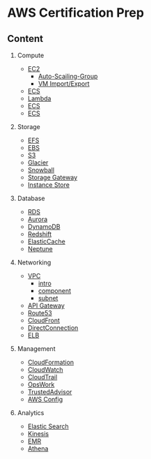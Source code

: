 # AWS Certification Prep

## Content

1.  Compute

    - [EC2](https://github.com/BravoChos/aws-saa-certification/tree/master/solutionArchitect/01_compute/01_EC2)
      - [Auto-Scailing-Group](https://github.com/BravoChos/aws-saa-certification/tree/master/solutionArchitect/01_compute/01_EC2/Auto-Scaling-Group)
      - [VM Import/Export](https://github.com/BravoChos/aws-saa-certification/tree/master/solutionArchitect/01_compute/01_EC2/VM%20Import/Export)
    - [ECS](https://github.com/BravoChos/aws-saa-certification/tree/master/solutionArchitect/01_compute/02_ECS)
    - [Lambda](https://github.com/BravoChos/aws-saa-certification/tree/master/solutionArchitect/01_compute/03_Lambda)
    - [ECS](https://github.com/BravoChos/aws-saa-certification/tree/master/solutionArchitect/01_compute/04_ElasticBeanStalk)
    - [ECS](https://github.com/BravoChos/aws-saa-certification/tree/master/solutionArchitect/01_compute/05_LightSail)

2.  Storage

    - [EFS](https://github.com/BravoChos/aws-saa-certification/tree/master/solutionArchitect/02_storage/01_EFS)
    - [EBS](https://github.com/BravoChos/aws-saa-certification/tree/master/solutionArchitect/02_storage/02_EBS)
    - [S3](https://github.com/BravoChos/aws-saa-certification/tree/master/solutionArchitect/02_storage/03_S3)
    - [Glacier](https://github.com/BravoChos/aws-saa-certification/tree/master/solutionArchitect/02_storage/04_Glacier)
    - [Snowball](https://github.com/BravoChos/aws-saa-certification/tree/master/solutionArchitect/02_storage/05_Snowball)
    - [Storage Gateway](https://github.com/BravoChos/aws-saa-certification/tree/master/solutionArchitect/02_storage/06_StorageGateway)
    - [Instance Store](https://github.com/BravoChos/aws-saa-certification/tree/master/solutionArchitect/02_storage/07_Instance_Store)

3.  Database

    - [RDS](https://github.com/BravoChos/aws-saa-certification/tree/master/solutionArchitect/03_database/01_RDS)
    - [Aurora](https://github.com/BravoChos/aws-saa-certification/tree/master/solutionArchitect/03_database/02_Aurora)
    - [DynamoDB](https://github.com/BravoChos/aws-saa-certification/tree/master/solutionArchitect/03_database/03_DynamoDB)
    - [Redshift](https://github.com/BravoChos/aws-saa-certification/tree/master/solutionArchitect/03_database/04_Redshift)
    - [ElasticCache](https://github.com/BravoChos/aws-saa-certification/tree/master/solutionArchitect/03_database/05_ElasticCache)
    - [Neptune](https://github.com/BravoChos/aws-saa-certification/tree/master/solutionArchitect/03_database/06_Neptune)

4.  Networking

    - [VPC](https://github.com/BravoChos/aws-saa-certification/tree/master/solutionArchitect/04_networking/01_VPC)
      - [intro](https://github.com/BravoChos/aws-saa-certification/blob/master/solutionArchitect/04_networking/01_VPC/vpc_intro.md)
      - [component](https://github.com/BravoChos/aws-saa-certification/blob/master/solutionArchitect/04_networking/01_VPC/vpc_component.md)
      - [subnet](https://github.com/BravoChos/aws-saa-certification/blob/master/solutionArchitect/04_networking/01_VPC/vpc_subnet.md)
    - [API Gateway](https://github.com/BravoChos/aws-saa-certification/tree/master/solutionArchitect/04_networking/02_API_Gateway)
    - [Route53](https://github.com/BravoChos/aws-saa-certification/tree/master/solutionArchitect/04_networking/03_Route53)
    - [CloudFront](https://github.com/BravoChos/aws-saa-certification/tree/master/solutionArchitect/04_networking/04_CloudFront)
    - [DirectConnection](https://github.com/BravoChos/aws-saa-certification/tree/master/solutionArchitect/04_networking/05_DirectConnection)
    - [ELB](https://github.com/BravoChos/aws-saa-certification/tree/master/solutionArchitect/04_networking/06_ELB)

5.  Management

    - [CloudFormation](https://github.com/BravoChos/aws-saa-certification/tree/master/solutionArchitect/05_management/01_CloudFormation)
    - [CloudWatch](https://github.com/BravoChos/aws-saa-certification/tree/master/solutionArchitect/05_management/02_CloudWatch)
    - [CloudTrail](https://github.com/BravoChos/aws-saa-certification/tree/master/solutionArchitect/05_management/03_CloudTrail)
    - [OpsWork](https://github.com/BravoChos/aws-saa-certification/tree/master/solutionArchitect/05_management/04_OpsWork)
    - [TrustedAdvisor](https://github.com/BravoChos/aws-saa-certification/tree/master/solutionArchitect/05_management/05_TrustedAdvisor)
    - [AWS Config](https://github.com/BravoChos/aws-saa-certification/tree/master/solutionArchitect/05_management/06_AWS_Config)

6.  Analytics
    - [Elastic Search](https://github.com/BravoChos/aws-saa-certification/tree/master/solutionArchitect/06_analytics/01_Elastic_Search)
    - [Kinesis](https://github.com/BravoChos/aws-saa-certification/tree/master/solutionArchitect/06_analytics/02_Kinesis)
    - [EMR](https://github.com/BravoChos/aws-saa-certification/tree/master/solutionArchitect/06_analytics/03_EMR)
    - [Athena](https://github.com/BravoChos/aws-saa-certification/tree/master/solutionArchitect/06_analytics/04_Athena)
